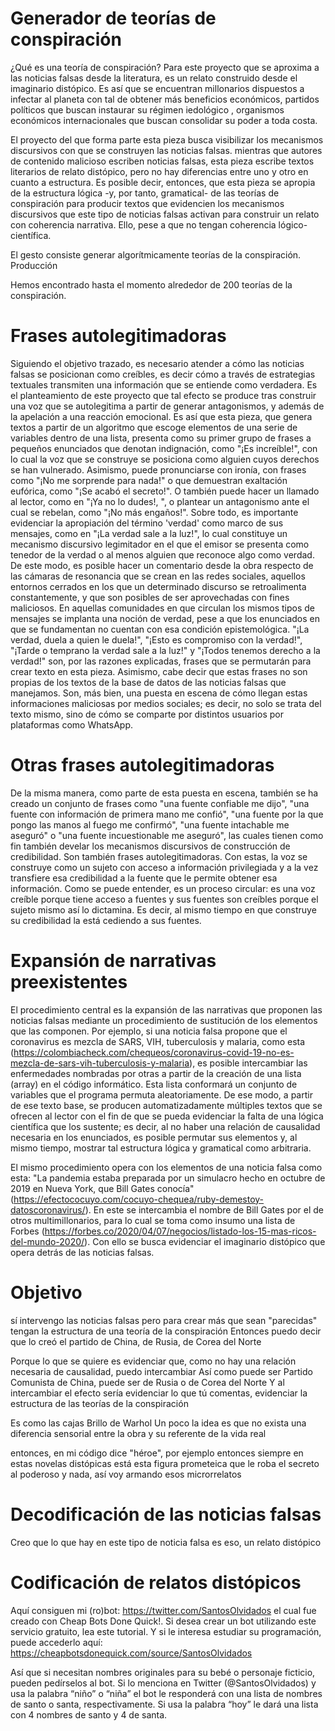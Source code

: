 # Generador de teorías de conspiración

¿Qué es una teoría de conspiración? Para este proyecto que se aproxima a las noticias falsas desde la literatura, es un relato construido desde el imaginario distópico. Es así que se encuentran millonarios dispuestos a infectar al planeta con tal de obtener más beneficios económicos, partidos políticos que buscan instaurar su régimen iedológico , organismos económicos internacionales que buscan consolidar su poder a toda costa. 

El proyecto del que forma parte esta pieza busca visibilizar los mecanismos discursivos con que se construyen las noticias falsas. mientras que autores de contenido malicioso escriben noticias falsas, esta pieza escribe textos literarios de relato distópico, pero no hay diferencias entre uno y otro en cuanto a estructura. Es posible decir, entonces, que esta pieza se apropia de la estructura lógica -y, por tanto, gramatical- de las teorías de conspiración para producir textos que evidencien los mecanismos discursivos que este tipo de noticias falsas activan para construir un relato con coherencia narrativa. Ello, pese a que no tengan coherencia lógico-científica. 

El gesto consiste generar algorítmicamente teorías de la conspiración.
Producción 

Hemos encontrado hasta el momento alrededor de 200 teorías de la conspiración. 

# Frases autolegitimadoras 
Siguiendo el objetivo trazado, es necesario atender a cómo las noticias falsas se posicionan como creíbles, es decir cómo a través de estrategias textuales transmiten una información que se entiende como verdadera. Es el planteamiento de este proyecto que tal efecto se produce tras construir una voz que se autolegitima a partir de generar antagonismos, y además de la apelación a una reacción emocional. Es así que esta pieza, que genera textos a partir de un algoritmo que escoge elementos de una serie de variables dentro de una lista, presenta como su primer grupo de frases a pequeños enunciados que denotan indignación, como "¡Es increíble!", con lo cual la voz que se construye se posiciona como alguien cuyos derechos se han vulnerado. Asimismo, puede pronunciarse con ironía, con frases como "¡No me sorprende para nada!" o que demuestran exaltación eufórica, como "¡Se acabó el secreto!". O también puede hacer un llamado al lector, como en "¡Ya no lo dudes!, ", o plantear un antagonismo ante el cual se rebelan, como "¡No más engaños!". Sobre todo, es importante evidenciar la apropiación del término 'verdad' como marco de sus mensajes, como en "¡La verdad sale a la luz!", lo cual constituye un mecanismo discursivo legimitador en el que el emisor se presenta como tenedor de la verdad o al menos alguien que reconoce algo como verdad.
De este modo, es posible hacer un comentario desde la obra respecto de las cámaras de resonancia que se crean en las redes sociales, aquellos entornos cerrados en los que un determinado discurso se retroalimenta constantemente, y que son posibles de ser aprovechadas con fines maliciosos. En aquellas comunidades en que circulan los mismos tipos de mensajes se implanta una noción de verdad, pese a que los enunciados en que se fundamentan no cuentan con esa condición epistemológica. "¡La verdad, duela a quien le duela!", "¡Esto es compromiso con la verdad!", "¡Tarde o temprano la verdad sale a la luz!" y "¡Todos tenemos derecho a la verdad!" son, por las razones explicadas, frases que se permutarán para crear texto en esta pieza.
Asimismo, cabe decir que estas frases no son propias de los textos de la base de datos de las noticias falsas que manejamos. Son, más bien, una puesta en escena de cómo llegan estas informaciones maliciosas por medios sociales; es decir, no solo se trata del texto mismo, sino de cómo se comparte por distintos usuarios por plataformas como WhatsApp.

# Otras frases autolegitimadoras
De la misma manera, como parte de esta puesta en escena, también se ha creado un conjunto de frases como "una fuente confiable me dijo", "una fuente con información de primera mano me confió", "una fuente por la que pongo las manos al fuego me confirmó", "una fuente intachable me aseguró" o "una fuente incuestionable me aseguró", las cuales tienen como fin también develar los mecanismos discursivos de construcción de credibilidad. Son también frases autolegitimadoras. Con estas, la voz se construye como un sujeto con acceso a información privilegiada y a la vez transfiere esa credibilidad a la fuente que le permite obtener esa información. Como se puede entender, es un proceso circular: es una voz creíble porque tiene acceso a fuentes y sus fuentes son creíbles porque el sujeto mismo así lo dictamina. Es decir, al mismo tiempo en que construye su credibilidad la está cediendo a sus fuentes.

# Expansión de narrativas preexistentes
El procedimiento central es la expansión de las narrativas que proponen las noticias falsas mediante un procedimiento de sustitución de los elementos que las componen. Por ejemplo, si una noticia falsa propone que el coronavirus es mezcla de SARS, VIH, tuberculosis y malaria, como esta (https://colombiacheck.com/chequeos/coronavirus-covid-19-no-es-mezcla-de-sars-vih-tuberculosis-y-malaria), es posible intercambiar las enfermedades nombradas por otras a partir de la creación de una lista (array) en el código informático. Esta lista conformará un conjunto de variables que el programa permuta aleatoriamente. De ese modo, a partir de ese texto base, se producen automatizadamente múltiples textos que se ofrecen al lector con el fin de que se pueda evidenciar la falta de una lógica científica que los sustente; es decir, al no haber una relación de causalidad necesaria en los enunciados, es posible permutar sus elementos y, al mismo tiempo, mostrar tal estructura lógica y gramatical como arbitraria.   

El mismo procedimiento opera con los elementos de una noticia falsa como esta: "La pandemia estaba preparada por un simulacro hecho en octubre de 2019 en Nueva York, que Bill Gates conocía" (https://efectococuyo.com/cocuyo-chequea/ruby-demestoy-datoscoronavirus/). En este se intercambia el nombre de Bill Gates por el de otros multimillonarios, para lo cual se toma como insumo una lista de Forbes (https://forbes.co/2020/04/07/negocios/listado-los-15-mas-ricos-del-mundo-2020/). Con ello se busca evidenciar el imaginario distópico que opera detrás de las noticias falsas. 

# Objetivo 
sí intervengo las noticias falsas pero para crear más que sean "parecidas"
tengan la estructura de una teoría de la conspiración
Entonces puedo decir que lo creó el partido de China, de Rusia, de Corea del Norte 


 Porque lo que se quiere es evidenciar que, como no hay una relación necesaria de causalidad, puedo intercambiar
Así como puede ser Partido Comunista de China, puede ser de Rusia o de Corea del Norte
Y al intercambiar el efecto sería evidenciar lo que tú comentas, evidenciar la estructura de las teorías de la conspiración


Es como las cajas Brillo de Warhol
Un poco la idea es que no exista una diferencia sensorial entre la obra y su referente de la vida real



entonces, en mi código dice "héroe", por ejemplo
entonces siempre en estas novelas distópicas está esta figura prometeica que le roba el secreto al poderoso
y nada, así voy armando esos microrrelatos

# Decodificación de las noticias falsas
Creo que lo que hay en este tipo de noticia falsa es eso, un relato distópico

# Codificación de relatos distópicos


Aquí consiguen mi (ro)bot: https://twitter.com/SantosOlvidados el cual fue creado con Cheap Bots Done Quick!. Si desea crear un bot utilizando este servicio gratuito, lea este tutorial. Y si le interesa estudiar su programación, puede accederlo aquí: https://cheapbotsdonequick.com/source/SantosOlvidados

Así que si necesitan nombres originales para su bebé o personaje ficticio, pueden pedírselos al bot. Si lo menciona en Twitter (@SantosOlvidados) y usa la palabra “niño” o “niña” el bot le responderá con una lista de nombres de santo o santa, respectivamente. Si usa la palabra “hoy” le dará una lista con 4 nombres de santo y 4 de santa.
